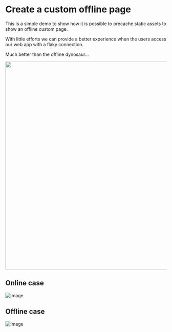 # Create a custom offline page

This is a simple demo to show how it is possible to precache static assets to show an offline custom page.

With little efforts we can provide a better experience when the users access our web app with a flaky connection.

Much better than the offline dynosaur...

<img src="https://dev-to-uploads.s3.amazonaws.com/i/qpt943yulhhff7m5snq8.PNG" width="650px">

## Online case
![image](https://github.com/user-attachments/assets/f9fe70f7-9ce5-4f11-9435-18c4b78c185e)


## Offline case
![image](https://github.com/user-attachments/assets/5f9c12bd-b095-4823-9740-6f600a4b6679)
